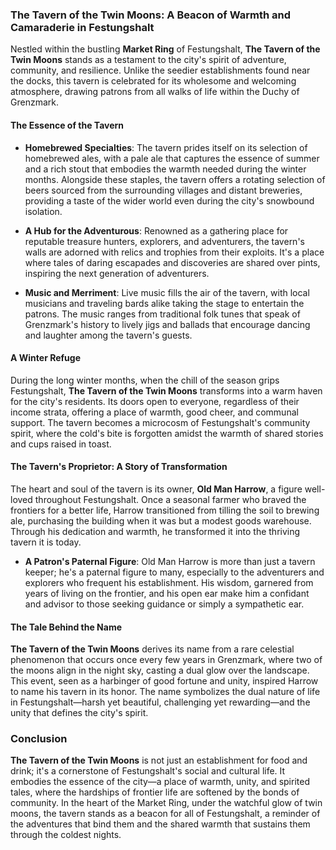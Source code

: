### The Tavern of the Twin Moons: A Beacon of Warmth and Camaraderie in Festungshalt

Nestled within the bustling **Market Ring** of Festungshalt, **The Tavern of the Twin Moons** stands as a testament to the city's spirit of adventure, community, and resilience. Unlike the seedier establishments found near the docks, this tavern is celebrated for its wholesome and welcoming atmosphere, drawing patrons from all walks of life within the Duchy of Grenzmark.

#### The Essence of the Tavern

- **Homebrewed Specialties**: The tavern prides itself on its selection of homebrewed ales, with a pale ale that captures the essence of summer and a rich stout that embodies the warmth needed during the winter months. Alongside these staples, the tavern offers a rotating selection of beers sourced from the surrounding villages and distant breweries, providing a taste of the wider world even during the city's snowbound isolation.

- **A Hub for the Adventurous**: Renowned as a gathering place for reputable treasure hunters, explorers, and adventurers, the tavern's walls are adorned with relics and trophies from their exploits. It's a place where tales of daring escapades and discoveries are shared over pints, inspiring the next generation of adventurers.

- **Music and Merriment**: Live music fills the air of the tavern, with local musicians and traveling bards alike taking the stage to entertain the patrons. The music ranges from traditional folk tunes that speak of Grenzmark's history to lively jigs and ballads that encourage dancing and laughter among the tavern's guests.

#### A Winter Refuge

During the long winter months, when the chill of the season grips Festungshalt, **The Tavern of the Twin Moons** transforms into a warm haven for the city's residents. Its doors open to everyone, regardless of their income strata, offering a place of warmth, good cheer, and communal support. The tavern becomes a microcosm of Festungshalt's community spirit, where the cold's bite is forgotten amidst the warmth of shared stories and cups raised in toast.

#### The Tavern's Proprietor: A Story of Transformation

The heart and soul of the tavern is its owner, **Old Man Harrow**, a figure well-loved throughout Festungshalt. Once a seasonal farmer who braved the frontiers for a better life, Harrow transitioned from tilling the soil to brewing ale, purchasing the building when it was but a modest goods warehouse. Through his dedication and warmth, he transformed it into the thriving tavern it is today.

- **A Patron's Paternal Figure**: Old Man Harrow is more than just a tavern keeper; he's a paternal figure to many, especially to the adventurers and explorers who frequent his establishment. His wisdom, garnered from years of living on the frontier, and his open ear make him a confidant and advisor to those seeking guidance or simply a sympathetic ear.

#### The Tale Behind the Name

**The Tavern of the Twin Moons** derives its name from a rare celestial phenomenon that occurs once every few years in Grenzmark, where two of the moons align in the night sky, casting a dual glow over the landscape. This event, seen as a harbinger of good fortune and unity, inspired Harrow to name his tavern in its honor. The name symbolizes the dual nature of life in Festungshalt—harsh yet beautiful, challenging yet rewarding—and the unity that defines the city's spirit.

### Conclusion

**The Tavern of the Twin Moons** is not just an establishment for food and drink; it's a cornerstone of Festungshalt's social and cultural life. It embodies the essence of the city—a place of warmth, unity, and spirited tales, where the hardships of frontier life are softened by the bonds of community. In the heart of the Market Ring, under the watchful glow of twin moons, the tavern stands as a beacon for all of Festungshalt, a reminder of the adventures that bind them and the shared warmth that sustains them through the coldest nights.